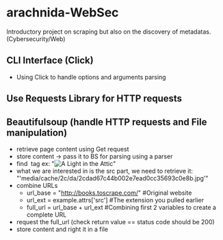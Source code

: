 # arachnida-WebSec
Introductory project on scraping but also on the discovery of metadatas. (Cybersecurity/Web)

## CLI Interface (Click)
- Using Click to handle options and arguments parsing

## Use Requests Library for HTTP requests

## Beautifulsoup (handle HTTP requests and File manipulation)
- retrieve page content using Get request
- store content -> pass it to BS for parsing using a parser
- find <img> tag ex: "<img alt="A Light in the Attic" class="thumbnail" src="media/cache/2c/da/2cdad67c44b002e7ead0cc35693c0e8b.jpg"/>"
- what we are interested in is the src part, we need to retrieve it: "'media/cache/2c/da/2cdad67c44b002e7ead0cc35693c0e8b.jpg'"
- combine URLs
    - url_base = "http://books.toscrape.com/" #Original website
    - url_ext = example.attrs['src'] #The extension you pulled earlier
    - full_url = url_base + url_ext #Combining first 2 variables to create a complete URL
- request the full_url (check return value == status code should be 200)
- store content and right it in a file
